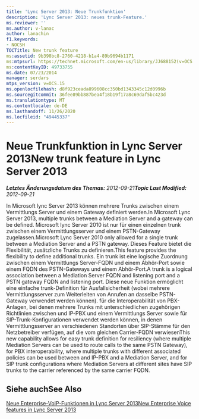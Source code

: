 ```yaml
---
title: 'Lync Server 2013: Neue Trunkfunktion'
description: 'Lync Server 2013: neues trunk-Feature.'
ms.reviewer: ''
ms.author: v-lanac
author: lanachin
f1.keywords:
- NOCSH
TOCTitle: New trunk feature
ms:assetid: 9b398bc8-2760-4218-b1a4-89b9694b1171
ms:mtpsurl: https://technet.microsoft.com/en-us/library/JJ688152(v=OCS.15)
ms:contentKeyID: 49733755
ms.date: 07/23/2014
manager: serdars
mtps_version: v=OCS.15
ms.openlocfilehash: d8f923ceada899608cc350bd1343345c12d0996b
ms.sourcegitcommit: 36fee89bb887bea4f18b19f17a8c69daf5bc423d
ms.translationtype: MT
ms.contentlocale: de-DE
ms.lasthandoff: 11/26/2020
ms.locfileid: "49445337"
---
```

# <a name="new-trunk-feature-in-lync-server-2013"></a><span data-ttu-id="1da84-103">Neue Trunkfunktion in Lync Server 2013</span><span class="sxs-lookup"><span data-stu-id="1da84-103">New trunk feature in Lync Server 2013</span></span>

<div data-xmlns="http://www.w3.org/1999/xhtml">

<div class="topic" data-xmlns="http://www.w3.org/1999/xhtml" data-msxsl="urn:schemas-microsoft-com:xslt" data-cs="https://msdn.microsoft.com/">

<div data-asp="https://msdn2.microsoft.com/asp">



</div>

<div id="mainSection">

<div id="mainBody"><span data-ttu-id="1da84-104">

<span> </span></span><span class="sxs-lookup"><span data-stu-id="1da84-104">

<span> </span></span></span>

<span data-ttu-id="1da84-105">_**Letztes Änderungsdatum des Themas:** 2012-09-21_</span><span class="sxs-lookup"><span data-stu-id="1da84-105">_**Topic Last Modified:** 2012-09-21_</span></span>

<span data-ttu-id="1da84-106">In Microsoft lync Server 2013 können mehrere Trunks zwischen einem Vermittlungs Server und einem Gateway definiert werden.</span><span class="sxs-lookup"><span data-stu-id="1da84-106">In Microsoft Lync Server 2013, multiple trunks between a Mediation Server and a gateway can be defined.</span></span> <span data-ttu-id="1da84-107">Microsoft lync Server 2010 ist nur für einen einzelnen trunk zwischen einem Vermittlungsserver und einem PSTN-Gateway zugelassen.</span><span class="sxs-lookup"><span data-stu-id="1da84-107">Microsoft Lync Server 2010 only allowed for a single trunk between a Mediation Server and a PSTN gateway.</span></span> <span data-ttu-id="1da84-108">Dieses Feature bietet die Flexibilität, zusätzliche Trunks zu definieren.</span><span class="sxs-lookup"><span data-stu-id="1da84-108">This feature provides the flexibility to define additional trunks.</span></span> <span data-ttu-id="1da84-109">Ein trunk ist eine logische Zuordnung zwischen einem Vermittlungs Server-FQDN und einem Abhör-Port sowie einem FQDN des PSTN-Gateways und einem Abhör-Port.</span><span class="sxs-lookup"><span data-stu-id="1da84-109">A trunk is a logical association between a Mediation Server FQDN and listening port and a PSTN gateway FQDN and listening port.</span></span> <span data-ttu-id="1da84-110">Diese neue Funktion ermöglicht eine einfache trunk-Definition für Ausfallsicherheit (wobei mehrere Vermittlungsserver zum Weiterleiten von Anrufen an dasselbe PSTN-Gateway verwendet werden können). für die Interoperabilität von PBX-Anlagen, bei denen mehrere Trunks mit unterschiedlichen zugehörigen Richtlinien zwischen und IP-PBX und einem Vermittlungs Server sowie für SIP-Trunk-Konfigurationen verwendet werden können, in denen Vermittlungsserver an verschiedenen Standorten über SIP-Stämme für den Netzbetreiber verfügen, auf die vom gleichen Carrier-FQDN verwiesen</span><span class="sxs-lookup"><span data-stu-id="1da84-110">This new capability allows for easy trunk definition for resiliency (where multiple Mediation Servers can be used to route calls to the same PSTN Gateway), for PBX interoperability, where multiple trunks with different associated policies can be used between and IP-PBX and a Mediation Server, and for SIP trunk configurations where Mediation Servers at different sites have SIP trunks to the carrier referenced by the same carrier FQDN.</span></span>

<div>

## <a name="see-also"></a><span data-ttu-id="1da84-111">Siehe auch</span><span class="sxs-lookup"><span data-stu-id="1da84-111">See Also</span></span>


[<span data-ttu-id="1da84-112">Neue Enterprise-VoIP-Funktionen in Lync Server 2013</span><span class="sxs-lookup"><span data-stu-id="1da84-112">New Enterprise Voice features in Lync Server 2013</span></span>](lync-server-2013-new-enterprise-voice-features.md)  
  

<span data-ttu-id="1da84-113"></div>

</div>

<span> </span>

</div>

</div>

</span><span class="sxs-lookup"><span data-stu-id="1da84-113"></div>

</div>

<span> </span>

</div>

</div>

</span></span></div>

